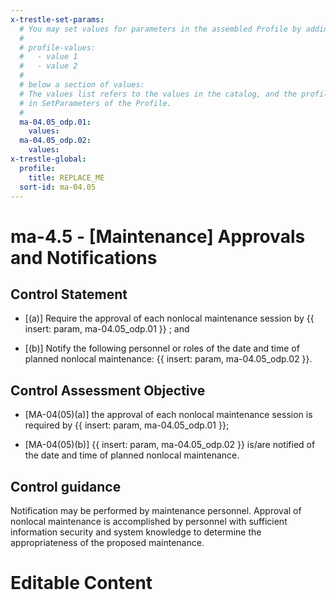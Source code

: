 ```yaml
---
x-trestle-set-params:
  # You may set values for parameters in the assembled Profile by adding
  #
  # profile-values:
  #   - value 1
  #   - value 2
  #
  # below a section of values:
  # The values list refers to the values in the catalog, and the profile-values represent values
  # in SetParameters of the Profile.
  #
  ma-04.05_odp.01:
    values:
  ma-04.05_odp.02:
    values:
x-trestle-global:
  profile:
    title: REPLACE_ME
  sort-id: ma-04.05
---
```


# ma-4.5 - \[Maintenance\] Approvals and Notifications

## Control Statement

- \[(a)\] Require the approval of each nonlocal maintenance session by {{ insert: param, ma-04.05_odp.01 }} ; and

- \[(b)\] Notify the following personnel or roles of the date and time of planned nonlocal maintenance: {{ insert: param, ma-04.05_odp.02 }}.

## Control Assessment Objective

- \[MA-04(05)(a)\] the approval of each nonlocal maintenance session is required by {{ insert: param, ma-04.05_odp.01 }};

- \[MA-04(05)(b)\] {{ insert: param, ma-04.05_odp.02 }} is/are notified of the date and time of planned nonlocal maintenance.

## Control guidance

Notification may be performed by maintenance personnel. Approval of nonlocal maintenance is accomplished by personnel with sufficient information security and system knowledge to determine the appropriateness of the proposed maintenance.

# Editable Content

<!-- Make additions and edits below -->
<!-- The above represents the contents of the control as received by the profile, prior to additions. -->
<!-- If the profile makes additions to the control, they will appear below. -->
<!-- The above markdown may not be edited but you may edit the content below, and/or introduce new additions to be made by the profile. -->
<!-- If there is a yaml header at the top, parameter values may be edited. Use --set-parameters to incorporate the changes during assembly. -->
<!-- The content here will then replace what is in the profile for this control, after running profile-assemble. -->
<!-- The current profile has no added parts for this control, but you may add new ones here. -->
<!-- Each addition must have a heading either of the form ## Control my_addition_name -->
<!-- or ## Part a. (where the a. refers to one of the control statement labels.) -->
<!-- "## Control" parts are new parts added after the statement part. -->
<!-- "## Part" parts are new parts added into the top-level statement part with that label. -->
<!-- Subparts may be added with nested hash levels of the form ### My Subpart Name -->
<!-- underneath the parent ## Control or ## Part being added -->
<!-- See https://ibm.github.io/compliance-trestle/tutorials/ssp_profile_catalog_authoring/ssp_profile_catalog_authoring for guidance. -->
